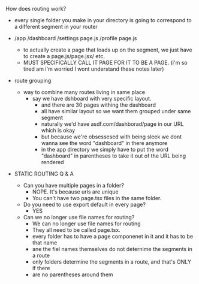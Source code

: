 How does routing work?

- every single folder you make in your directory is going to correspond to a different segment in your router
- /app
    /dashboard
        /settings
            page.js
        /profile
            page.js
    - to actually create a page that loads up on the segment, we just have to create a page.js/page.jsx/ etc. 
    - MUST SPECIFICALLY CALL IT PAGE FOR IT TO BE A PAGE. (i'm so tired am i'm worried I wont understand these notes later)

- route grouping
    - way to combine many routes living in same place
        - say we have dshboard with very specific layout. 
            - and there are 30 pages withing the dashboard
            - all have similar layout so we want them grouped under same segment
            - naturally we'd have asdf.com/dashborad/page in our URL which is okay 
            - but because we're obsessesed with being sleek we dont wanna see the word "dashboard" in there anymore
            - in the app directory we simply have to put the word "dashboard" in parentheses to take it out of the URL being rendered

- STATIC ROUTING Q & A
    - Can you have multiple pages in a folder? 
        - NOPE. It's because urls are unique
        - You can't have two page.tsx files in the same folder. 
    - Do you need to use export default in every page?
        - YES
    - Can we no longer use file names for routing? 
        - We can no longer use file names for routing
        - They all need to be called page.tsx. 
        - every folder has to have a page componenet in it and it has to be that name 
        - ane the fiel names themselves do not deternime the segments in a route
        - only folders determine the segments in a route, and that's ONLY if there 
        - are no parentheses around them
